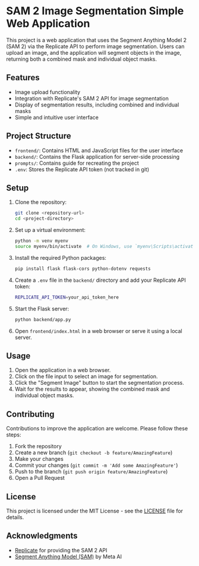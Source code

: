 # SAM 2 Image Segmentation Simple Web Application

This project is a web application that uses the Segment Anything Model 2 (SAM 2) via the Replicate API to perform image segmentation. Users can upload an image, and the application will segment objects in the image, returning both a combined mask and individual object masks.

## Features

- Image upload functionality
- Integration with Replicate's SAM 2 API for image segmentation
- Display of segmentation results, including combined and individual masks
- Simple and intuitive user interface

## Project Structure

- `frontend/`: Contains HTML and JavaScript files for the user interface
- `backend/`: Contains the Flask application for server-side processing
- `prompts/`: Contains guide for recreating the project
- `.env`: Stores the Replicate API token (not tracked in git)

## Setup

1. Clone the repository:
   ```bash
   git clone <repository-url>
   cd <project-directory>
   ```

2. Set up a virtual environment:
   ```bash
   python -m venv myenv
   source myenv/bin/activate  # On Windows, use `myenv\Scripts\activate`
   ```

3. Install the required Python packages:
   ```bash
   pip install flask flask-cors python-dotenv requests
   ```

4. Create a `.env` file in the `backend/` directory and add your Replicate API token:
   ```bash
   REPLICATE_API_TOKEN=your_api_token_here
   ```

5. Start the Flask server:
   ```bash
   python backend/app.py
   ```

6. Open `frontend/index.html` in a web browser or serve it using a local server.

## Usage

1. Open the application in a web browser.
2. Click on the file input to select an image for segmentation.
3. Click the "Segment Image" button to start the segmentation process.
4. Wait for the results to appear, showing the combined mask and individual object masks.

## Contributing

Contributions to improve the application are welcome. Please follow these steps:

1. Fork the repository
2. Create a new branch (`git checkout -b feature/AmazingFeature`)
3. Make your changes
4. Commit your changes (`git commit -m 'Add some AmazingFeature'`)
5. Push to the branch (`git push origin feature/AmazingFeature`)
6. Open a Pull Request

## License

This project is licensed under the MIT License - see the [LICENSE](LICENSE) file for details.

## Acknowledgments

- [Replicate](https://replicate.com/) for providing the SAM 2 API
- [Segment Anything Model (SAM)](https://segment-anything.com/) by Meta AI